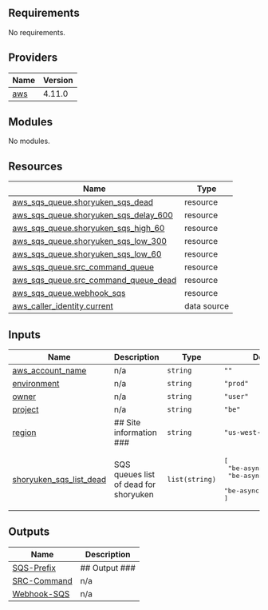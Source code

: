 <!-- BEGIN_TF_DOCS -->
## Requirements

No requirements.

## Providers

| Name | Version |
|------|---------|
| <a name="provider_aws"></a> [aws](#provider\_aws) | 4.11.0 |

## Modules

No modules.

## Resources

| Name | Type |
|------|------|
| [aws_sqs_queue.shoryuken_sqs_dead](https://registry.terraform.io/providers/hashicorp/aws/latest/docs/resources/sqs_queue) | resource |
| [aws_sqs_queue.shoryuken_sqs_delay_600](https://registry.terraform.io/providers/hashicorp/aws/latest/docs/resources/sqs_queue) | resource |
| [aws_sqs_queue.shoryuken_sqs_high_60](https://registry.terraform.io/providers/hashicorp/aws/latest/docs/resources/sqs_queue) | resource |
| [aws_sqs_queue.shoryuken_sqs_low_300](https://registry.terraform.io/providers/hashicorp/aws/latest/docs/resources/sqs_queue) | resource |
| [aws_sqs_queue.shoryuken_sqs_low_60](https://registry.terraform.io/providers/hashicorp/aws/latest/docs/resources/sqs_queue) | resource |
| [aws_sqs_queue.src_command_queue](https://registry.terraform.io/providers/hashicorp/aws/latest/docs/resources/sqs_queue) | resource |
| [aws_sqs_queue.src_command_queue_dead](https://registry.terraform.io/providers/hashicorp/aws/latest/docs/resources/sqs_queue) | resource |
| [aws_sqs_queue.webhook_sqs](https://registry.terraform.io/providers/hashicorp/aws/latest/docs/resources/sqs_queue) | resource |
| [aws_caller_identity.current](https://registry.terraform.io/providers/hashicorp/aws/latest/docs/data-sources/caller_identity) | data source |

## Inputs

| Name | Description | Type | Default | Required |
|------|-------------|------|---------|:--------:|
| <a name="input_aws_account_name"></a> [aws\_account\_name](#input\_aws\_account\_name) | n/a | `string` | `""` | no |
| <a name="input_environment"></a> [environment](#input\_environment) | n/a | `string` | `"prod"` | no |
| <a name="input_owner"></a> [owner](#input\_owner) | n/a | `string` | `"user"` | no |
| <a name="input_project"></a> [project](#input\_project) | n/a | `string` | `"be"` | no |
| <a name="input_region"></a> [region](#input\_region) | ## Site information ### | `string` | `"us-west-2"` | no |
| <a name="input_shoryuken_sqs_list_dead"></a> [shoryuken\_sqs\_list\_dead](#input\_shoryuken\_sqs\_list\_dead) | SQS queues list of dead for shoryuken | `list(string)` | <pre>[<br>  "be-async-dead-high",<br>  "be-async-dead-low",<br>  "be-async-dead-delay"<br>]</pre> | no |

## Outputs

| Name | Description |
|------|-------------|
| <a name="output_SQS-Prefix"></a> [SQS-Prefix](#output\_SQS-Prefix) | ## Output ### |
| <a name="output_SRC-Command"></a> [SRC-Command](#output\_SRC-Command) | n/a |
| <a name="output_Webhook-SQS"></a> [Webhook-SQS](#output\_Webhook-SQS) | n/a |
<!-- END_TF_DOCS -->